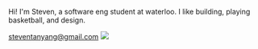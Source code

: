 Hi! I'm Steven, a software eng student at waterloo.
I like building, playing basketball, and design.

steventanyang@gmail.com
![](https://komarev.com/ghpvc/?username=your-github-username&color=dc143c)

<!---
steventanyang/steventanyang is a ✨ special ✨ repository because its `README.md` (this file) appears on your GitHub profile.
You can click the Preview link to take a look at your changes.
--->
